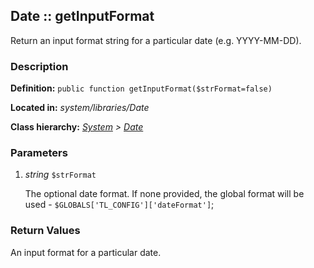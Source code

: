 
Date :: getInputFormat
-------------------------------------------

Return an input format string for a particular date (e.g. YYYY-MM-DD).


### Description ###

**Definition:** `public function getInputFormat($strFormat=false)`

**Located in:** *system/libraries/Date*

**Class hierarchy:** *[System](../System.php) > [Date](../Date)*


### Parameters ###

1. *string* `$strFormat`

	The optional date format. If none provided, the global format will be used - ```$GLOBALS['TL_CONFIG']['dateFormat']```;


### Return Values ###

An input format for a particular date.

